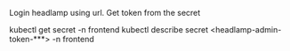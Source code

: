 Login headlamp using url.
Get token from the secret

kubectl get secret -n frontend
kubectl describe secret <headlamp-admin-token-***> -n frontend

